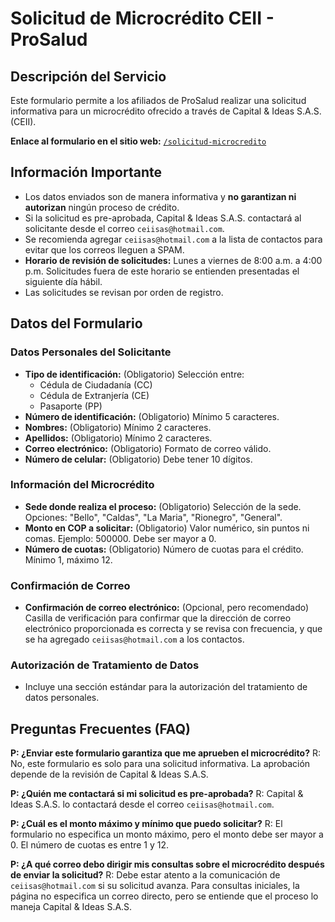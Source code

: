 
# Solicitud de Microcrédito CEII - ProSalud

## Descripción del Servicio
Este formulario permite a los afiliados de ProSalud realizar una solicitud informativa para un microcrédito ofrecido a través de Capital & Ideas S.A.S. (CEII).

**Enlace al formulario en el sitio web:** [`/solicitud-microcredito`](/solicitud-microcredito)

## Información Importante
- Los datos enviados son de manera informativa y **no garantizan ni autorizan** ningún proceso de crédito.
- Si la solicitud es pre-aprobada, Capital & Ideas S.A.S. contactará al solicitante desde el correo `ceiisas@hotmail.com`.
- Se recomienda agregar `ceiisas@hotmail.com` a la lista de contactos para evitar que los correos lleguen a SPAM.
- **Horario de revisión de solicitudes:** Lunes a viernes de 8:00 a.m. a 4:00 p.m. Solicitudes fuera de este horario se entienden presentadas el siguiente día hábil.
- Las solicitudes se revisan por orden de registro.

## Datos del Formulario

### Datos Personales del Solicitante
- **Tipo de identificación:** (Obligatorio) Selección entre:
    - Cédula de Ciudadanía (CC)
    - Cédula de Extranjería (CE)
    - Pasaporte (PP)
- **Número de identificación:** (Obligatorio) Mínimo 5 caracteres.
- **Nombres:** (Obligatorio) Mínimo 2 caracteres.
- **Apellidos:** (Obligatorio) Mínimo 2 caracteres.
- **Correo electrónico:** (Obligatorio) Formato de correo válido.
- **Número de celular:** (Obligatorio) Debe tener 10 dígitos.

### Información del Microcrédito
- **Sede donde realiza el proceso:** (Obligatorio) Selección de la sede. Opciones: "Bello", "Caldas", "La Maria", "Rionegro", "General".
- **Monto en COP a solicitar:** (Obligatorio) Valor numérico, sin puntos ni comas. Ejemplo: 500000. Debe ser mayor a 0.
- **Número de cuotas:** (Obligatorio) Número de cuotas para el crédito. Mínimo 1, máximo 12.

### Confirmación de Correo
- **Confirmación de correo electrónico:** (Opcional, pero recomendado) Casilla de verificación para confirmar que la dirección de correo electrónico proporcionada es correcta y se revisa con frecuencia, y que se ha agregado `ceiisas@hotmail.com` a los contactos.

### Autorización de Tratamiento de Datos
- Incluye una sección estándar para la autorización del tratamiento de datos personales.

## Preguntas Frecuentes (FAQ)

**P: ¿Enviar este formulario garantiza que me aprueben el microcrédito?**
R: No, este formulario es solo para una solicitud informativa. La aprobación depende de la revisión de Capital & Ideas S.A.S.

**P: ¿Quién me contactará si mi solicitud es pre-aprobada?**
R: Capital & Ideas S.A.S. lo contactará desde el correo `ceiisas@hotmail.com`.

**P: ¿Cuál es el monto máximo y mínimo que puedo solicitar?**
R: El formulario no especifica un monto máximo, pero el monto debe ser mayor a 0. El número de cuotas es entre 1 y 12.

**P: ¿A qué correo debo dirigir mis consultas sobre el microcrédito después de enviar la solicitud?**
R: Debe estar atento a la comunicación de `ceiisas@hotmail.com` si su solicitud avanza. Para consultas iniciales, la página no especifica un correo directo, pero se entiende que el proceso lo maneja Capital & Ideas S.A.S.

